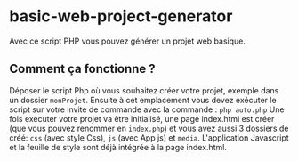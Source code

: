 # basic-web-project-generator
Avec ce script PHP vous pouvez générer un projet web basique.

## Comment ça fonctionne ?
Déposer le script Php où vous souhaitez créer votre projet, exemple dans un dossier ```monProjet```.
Ensuite à cet emplacement vous devez exécuter le script sur votre invite de commande avec la commande : ```php auto.php``` 
Une fois exécuter votre projet va être initialisé, une page index.html est créer (que vous pouvez renommer en ```index.php```) et vous avez aussi 3 dossiers de créé: ```css``` (avec style Css), ```js``` (avec App js) et ```media```.
L'application Javascript et la feuille de style sont déjà intégrée à la page index.html.
